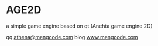 AGE2D
=====

a simple game engine  based on qt (Anehta game engine 2D)

qq athena@mengcode.com
blog www.mengcode.com
